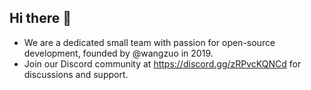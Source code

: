 ## Hi there 👋

- We are a dedicated small team with passion for open-source development, founded by @wangzuo in 2019.
- Join our Discord community at https://discord.gg/zRPvcKQNCd for discussions and support.

